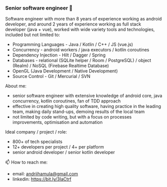 ### Senior software engineer :cowboy_hat_face:

Software engineer with more than 8 years of experience working as android developer, and around 2 years of experience working as full stack developer (java + vue), worked with wide variety tools and technologies, included but not limited to:
- Programming Languages - Java / Kotlin / C++ / JS (vue.js)
- Concurrency - android workers / java executors / kotlin coroutines
- Dependency Injection - Hilt / Dagger / Spring
- Databases - relational (SQLite helper / Room / PostgreSQL) / object (Realm) / NoSQL (Firebase Realtime Database)
- OpenGL (Java Development / Native Development)
- Source Control - Git / Mercurial / SVN


About me:
- senior software engineer with extensive knowledge of android core, java concurrency, kotlin coroutines, fan of TDD approach
- effective in creating high quality software, having practice in the leading team, making daily stand-ups, demoing results of the local team
- not limited by code writing, but with a focus on processes improvements, optimisation and automation

Ideal company / project / role:
- 800+ of tech specialists
- 12+ developers per project / 4+ per platform
- senior android developer / senior kotlin developer

📫 How to reach me:
- email: andriihamula@gmail.com
- linkedin: https://bit.ly/3IaCtrf

